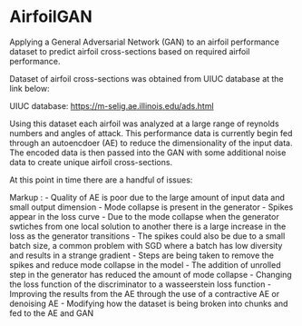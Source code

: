 # AirfoilGAN
Applying a General Adversarial Network (GAN) to an airfoil performance dataset to predict airfoil cross-sections based on required airfoil performance. 

Dataset of airfoil cross-sections was obtained from UIUC database at the link below:

UIUC database: https://m-selig.ae.illinois.edu/ads.html

Using this dataset each airfoil was analyzed at a large range of reynolds numbers and angles of attack. This performance data is currently begin fed through an autoencdoer (AE) to reduce the dimensionality of the input data. The encoded data is then passed into the GAN with some additional noise data to create unique airfoil cross-sections.

At this point in time there are a handful of issues:            
            
Markup :    - Quality of AE is poor due to the large amount of input data and small output dimension
            - Mode collapse is present in the generator 
            - Spikes appear in the loss curve
                        - Due to the mode collapse when the generator swtiches from one local solution to another there is a large increase in the loss as the generator transitions
                        - The spikes could also be due to a small batch size, a common problem with SGD where a batch has low diversity and results in a strange gradient
            - Steps are being taken to remove the spikes and reduce mode collapse in the model
                        - The addition of unrolled step in the generator has reduced the amount of mode collapse
                        - Changing the loss function of the discriminator to a wasseerstein loss function
                        - Improving the results from the AE through the use of a contractive AE or denoising AE
                        - Modifying how the dataset is being broken into chunks and fed to the AE and GAN
